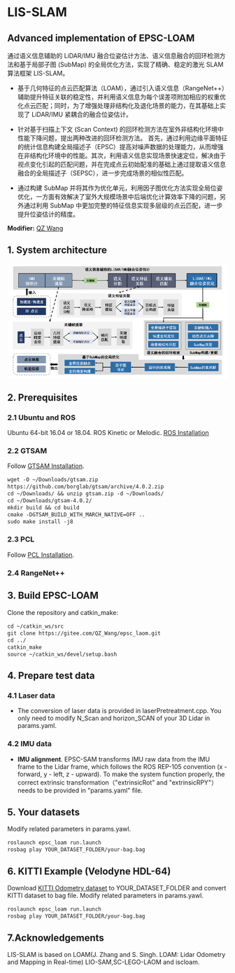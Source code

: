 # LIS-SLAM

## Advanced implementation of EPSC-LOAM

通过语义信息辅助的 LiDAR/IMU 融合位姿估计方法、语义信息融合的回环检测方法和基于局部子图 (SubMap) 的全局优化方法，实现了精确、稳定的激光 SLAM 算法框架 LIS-SLAM。

- 基于几何特征的点云匹配算法（LOAM），通过引入语义信息（RangeNet++）辅助提升特征关联的稳定性，并利用语义信息为每个误差项附加相应的权重优化点云匹配；同时，为了增强处理非结构化及退化场景的能力，在其基础上实现了 LiDAR/IMU 紧耦合的融合位姿估计。

- 针对基于扫描上下文 (Scan Context) 的回环检测方法在室外非结构化环境中性能下降问题，提出两种改进的回环检测方法。 首先，通过利用边缘平面特征的统计信息构建全局描述子（EPSC）提高对噪声数据的处理能力，从而增强在非结构化环境中的性能。其次，利用语义信息实现场景快速定位，解决由于视点变化引起的匹配问题，并在完成点云初始配准的基础上通过提取语义信息融合的全局描述子（SEPSC），进一步完成场景的相似性匹配。

- 通过构建 SubMap 并将其作为优化单元，利用因子图优化方法实现全局位姿优化，一方面有效解决了室外大规模场景中后端优化计算效率下降的问题，另外通过利用 SubMap 中更加完整的特征信息实现多层级的点云匹配，进一步提升位姿估计的精度。

**Modifier:** [QZ Wang](http://www.wang.qingzhi@outlook.com)

## 1. System architecture

<p align='center'>
    <img src="./assets/doc/system.png" alt="drawing" width="800"/>
</p>

## 2. Prerequisites
### 2.1 **Ubuntu** and **ROS**
Ubuntu 64-bit 16.04 or 18.04.
ROS Kinetic or Melodic. [ROS Installation](http://wiki.ros.org/ROS/Installation)

### 2.2 **GTSAM**
Follow [GTSAM Installation](https://github.com/borglab/gtsam/releases).
  ```
  wget -O ~/Downloads/gtsam.zip https://github.com/borglab/gtsam/archive/4.0.2.zip
  cd ~/Downloads/ && unzip gtsam.zip -d ~/Downloads/
  cd ~/Downloads/gtsam-4.0.2/
  mkdir build && cd build
  cmake -DGTSAM_BUILD_WITH_MARCH_NATIVE=OFF ..
  sudo make install -j8
  ```

### 2.3 **PCL**
Follow [PCL Installation](http://www.pointclouds.org/downloads/linux.html).


### 2.4 **RangeNet++**



## 3. Build EPSC-LOAM
Clone the repository and catkin_make:

  ```
  cd ~/catkin_ws/src
  git clone https://gitee.com/QZ_Wang/epsc_laom.git
  cd ../
  catkin_make
  source ~/catkin_ws/devel/setup.bash
  ```

## 4. Prepare test data
### 4.1 Laser data
  - The conversion of laser data is provided in laserPretreatment.cpp. You only need to modify N_Scan and horizon_SCAN of your 3D Lidar in params.yaml.

### 4.2 IMU data
  - **IMU alignment**. EPSC-SAM transforms IMU raw data from the IMU frame to the Lidar frame, which follows the ROS REP-105 convention (x - forward, y - left, z - upward). To make the system function properly, the correct extrinsic transformation（"extrinsicRot" and "extrinsicRPY"） needs to be provided in "params.yaml" file. 

## 5. Your datasets
Modify related parameters in params.yawl.

  ```
  roslaunch epsc_loam run.launch
  rosbag play YOUR_DATASET_FOLDER/your-bag.bag
  ```


## 6. KITTI Example (Velodyne HDL-64)
Download [KITTI Odometry dataset](http://www.cvlibs.net/datasets/kitti/eval_odometry.php) to YOUR_DATASET_FOLDER and convert KITTI dataset to bag file. 
Modify related parameters in params.yawl.

  ```
  roslaunch epsc_loam run.launch
  rosbag play YOUR_DATASET_FOLDER/your-bag.bag
  ```

## 7.Acknowledgements
LIS-SLAM is based on LOAM(J. Zhang and S. Singh. LOAM: Lidar Odometry and Mapping in Real-time) LIO-SAM,SC-LEGO-LAOM and iscloam.


